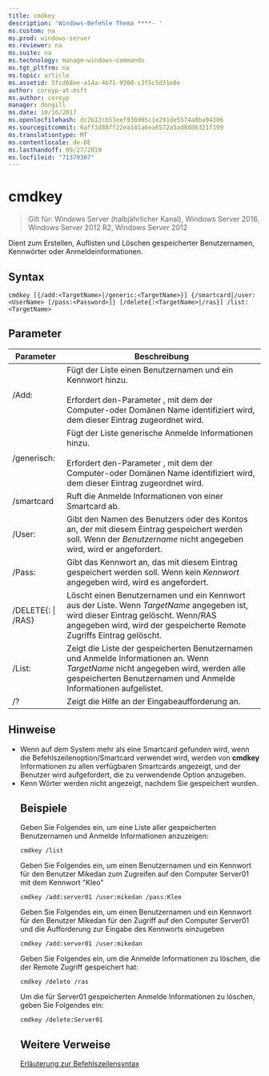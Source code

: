 ```yaml
---
title: cmdkey
description: 'Windows-Befehle Thema ****- '
ms.custom: na
ms.prod: windows-server
ms.reviewer: na
ms.suite: na
ms.technology: manage-windows-commands
ms.tgt_pltfrm: na
ms.topic: article
ms.assetid: 5fcd68ee-a14a-4b71-9300-c3f5c5d31e8e
author: coreyp-at-msft
ms.author: coreyp
manager: dongill
ms.date: 10/16/2017
ms.openlocfilehash: dc2b12cb53eef930d05c1e291de5574a8ba94306
ms.sourcegitcommit: 6aff3d88ff22ea141a6ea6572a5ad8dd6321f199
ms.translationtype: MT
ms.contentlocale: de-DE
ms.lasthandoff: 09/27/2019
ms.locfileid: "71379307"
---
```

# <a name="cmdkey"></a>cmdkey

>Gilt für: Windows Server (halbjährlicher Kanal), Windows Server 2016, Windows Server 2012 R2, Windows Server 2012

Dient zum Erstellen, Auflisten und Löschen gespeicherter Benutzernamen, Kennwörter oder Anmeldeinformationen.

## <a name="syntax"></a>Syntax
```
cmdkey [{/add:<TargetName>|/generic:<TargetName>}] {/smartcard|/user:<UserName> [/pass:<Password>]} [/delete{:<TargetName>|/ras}] /list:<TargetName>
```
## <a name="parameters"></a>Parameter

|             Parameter             |                                                                                    Beschreibung                                                                                     |
|------------------------------------|------------------------------------------------------------------------------------------------------------------------------------------------------------------------------------|
|         /Add: <TargetName>          | Fügt der Liste einen Benutzernamen und ein Kennwort hinzu.<br /><br />Erfordert den-Parameter <TargetName>, mit dem der Computer-oder Domänen Name identifiziert wird, dem dieser Eintrag zugeordnet wird. |
|       /generisch: <TargetName>        |   Fügt der Liste generische Anmelde Informationen hinzu.<br /><br />Erfordert den-Parameter <TargetName>, mit dem der Computer-oder Domänen Name identifiziert wird, dem dieser Eintrag zugeordnet wird.    |
|             /smartcard             |                                                                    Ruft die Anmelde Informationen von einer Smartcard ab.                                                                     |
|          /User: <UserName>          |                                 Gibt den Namen des Benutzers oder des Kontos an, der mit diesem Eintrag gespeichert werden soll. Wenn der *Benutzername* nicht angegeben wird, wird er angefordert.                                  |
|          /Pass: <Password>          |                                       Gibt das Kennwort an, das mit diesem Eintrag gespeichert werden soll. Wenn kein *Kennwort* angegeben wird, wird es angefordert.                                        |
| /DELETE{: <TargetName> &#124; /RAS} |  Löscht einen Benutzernamen und ein Kennwort aus der Liste. Wenn *TargetName* angegeben ist, wird dieser Eintrag gelöscht. Wenn/RAS angegeben wird, wird der gespeicherte Remote Zugriffs Eintrag gelöscht.   |
|         /List: <TargetName>         |                  Zeigt die Liste der gespeicherten Benutzernamen und Anmelde Informationen an. Wenn *TargetName* nicht angegeben wird, werden alle gespeicherten Benutzernamen und Anmelde Informationen aufgelistet.                   |
|                 /?                 |                                                                        Zeigt die Hilfe an der Eingabeaufforderung an.                                                                        |

## <a name="remarks"></a>Hinweise
- Wenn auf dem System mehr als eine Smartcard gefunden wird, wenn die Befehlszeilenoption/Smartcard verwendet wird, werden von **cmdkey** Informationen zu allen verfügbaren Smartcards angezeigt, und der Benutzer wird aufgefordert, die zu verwendende Option anzugeben.
- Kenn Wörter werden nicht angezeigt, nachdem Sie gespeichert wurden.
  ## <a name="BKMK_examples"></a>Beispiele
  Geben Sie Folgendes ein, um eine Liste aller gespeicherten Benutzernamen und Anmelde Informationen anzuzeigen:
  ```
  cmdkey /list
  ```
  Geben Sie Folgendes ein, um einen Benutzernamen und ein Kennwort für den Benutzer Mikedan zum Zugreifen auf den Computer Server01 mit dem Kennwort "Kleo"
  ```
  cmdkey /add:server01 /user:mikedan /pass:Kleo
  ```
  Geben Sie Folgendes ein, um einen Benutzernamen und ein Kennwort für den Benutzer Mikedan für den Zugriff auf den Computer Server01 und die Aufforderung zur Eingabe des Kennworts einzugeben
  ```
  cmdkey /add:server01 /user:mikedan
  ```
  Geben Sie Folgendes ein, um die Anmelde Informationen zu löschen, die der Remote Zugriff gespeichert hat:
  ```
  cmdkey /delete /ras
  ```
  Um die für Server01 gespeicherten Anmelde Informationen zu löschen, geben Sie Folgendes ein:
  ```
  cmdkey /delete:Server01
  ```
  ## <a name="additional-references"></a>Weitere Verweise
  [Erläuterung zur Befehlszeilensyntax](command-line-syntax-key.md)
